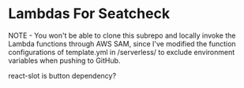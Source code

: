 # Lambdas For Seatcheck

NOTE - You won't be able to clone this subrepo and locally invoke the Lambda functions through AWS SAM, since I've modified the function configurations of template.yml in /serverless/ to exclude environment variables when pushing to GitHub. 

react-slot is button dependency?